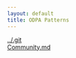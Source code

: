 ```yaml
---
layout: default
title: ODPA Patterns
---
```

  
[../.git](../.git)  
[Community.md](../Communities/Community)  
